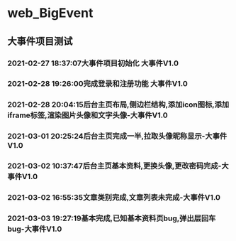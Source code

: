 # web_BigEvent
## 大事件项目测试
### 2021-02-27 18:37:07大事件项目初始化  大事件V1.0
### 2021-02-28 19:26:00完成登录和注册功能 大事件V1.0
### 2021-02-28 20:04:15后台主页布局,侧边栏结构,添加icon图标,添加iframe标签,渲染图片头像和文字头像-大事件V1.0
### 2021-03-01 20:25:24后台主页完成一半,拉取头像昵称显示-大事件V1.0
### 2021-03-02 10:37:47后台主页基本资料,更换头像,更改密码完成-大事件V1.0
### 2021-03-02 16:55:35文章类别完成,文章列表未完成-大事件V1.0
### 2021-03-03 19:27:19基本完成,已知基本资料页bug,弹出层回车bug-大事件V1.0
